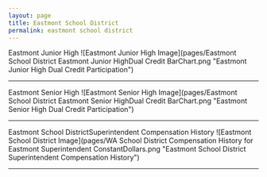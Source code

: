 ```yaml
---
layout: page
title: Eastmont School District
permalink: eastmont school district
---
```



Eastmont Junior High
![Eastmont Junior High Image](pages/Eastmont School District Eastmont Junior HighDual Credit BarChart.png "Eastmont Junior High Dual Credit Participation")

___

Eastmont Senior High
![Eastmont Senior High Image](pages/Eastmont School District Eastmont Senior HighDual Credit BarChart.png "Eastmont Senior High Dual Credit Participation")

___

Eastmont School DistrictSuperintendent Compensation History
![Eastmont School District Image](pages/WA School District Compensation History for Eastmont Superintendent ConstantDollars.png "Eastmont School District Superintendent Compensation History")

___

